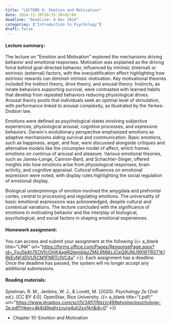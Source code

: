 ```yaml
---
title: "LECTURE 6: Emotion and Motivation"
date: 2024-11-30T20:35:30+02:00
deadline: "Deadline: 8 Dec 2024"
categories: ["Introduction to Psychology"]
draft: false
---
```


#### Lecture summary:

The lecture on "Emotion and Motivation" explored the mechanisms driving behavior and emotional responses. Motivation was explained as the driving force behind goal-directed behavior, influenced by intrinsic (internal) or extrinsic (external) factors, with the overjustification effect highlighting how extrinsic rewards can diminish intrinsic motivation. Key motivational theories included the instinct theory, drive theory, and arousal theory. Instincts, as innate behaviors supporting survival, were contrasted with learned habits that develop from repeated behaviors reducing physiological drives. Arousal theory posits that individuals seek an optimal level of stimulation, with performance linked to arousal complexity, as illustrated by the Yerkes-Dodson law.

Emotions were defined as psychological states involving subjective experiences, physiological arousal, cognitive processes, and expressive behaviors. Darwin's evolutionary perspective emphasized emotions as adaptive mechanisms aiding survival and communication. Basic emotions, such as happiness, anger, and fear, were discussed alongside critiques and alternative models like the circumplex model of affect, which frames emotions on continua of arousal and pleasure. Various emotional theories, such as James–Lange, Cannon–Bard, and Schachter-Singer, offered insights into how emotions arise from physiological responses, brain activity, and cognitive appraisal. Cultural influences on emotional expression were noted, with display rules highlighting the social regulation of emotional display.

Biological underpinnings of emotion involved the amygdala and prefrontal cortex, central to processing and regulating emotions. The universality of basic emotional expressions was acknowledged, despite cultural and contextual variations. The lecture concluded with the significance of emotions in motivating behavior and the interplay of biological, psychological, and social factors in shaping emotional experiences.

#### Homework assignment:

You can access and submit your assignment at the following {{< a_blank title="LINK" url="https://forms.office.com/Pages/ResponsePage.aspx?id=_FqJ5k4h7EOVfcOhjK4agRQtemblazZMjLRNMzJCeQ9UNU9XWTRST1k1RkEyNFdDVU5CM1FNRTc1VC4u" >}}. Each assignment has a deadline. Once the deadline has passed, the system will no longer accept any additional submissions.

#### Reading materials:

Spielman, R. M., Jenkins, W. J., & Lovett, M. (2020). *Psychology 2e* (2nd ed.). [CC BY 4.0]. OpenStax, Rice University. {{< a_blank title="(.pdf)" url="https://www.dropbox.com/scl/fi/34fl7ifbtzzr499phvjmp/psychology-2e.pdf?rlkey=4k4id9eahrzyurg4uh2xvf4rl&dl=0" >}}

* Chapter 10: Emotion and Motivation